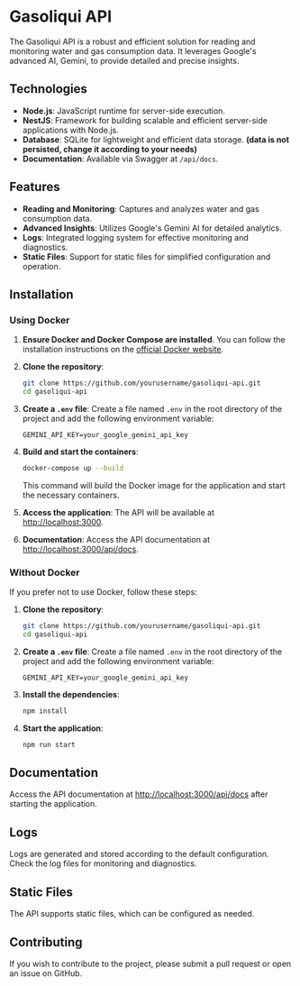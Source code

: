 # Gasoliqui API

The Gasoliqui API is a robust and efficient solution for reading and monitoring water and gas consumption data. It leverages Google's advanced AI, Gemini, to provide detailed and precise insights.

## Technologies

- **Node.js**: JavaScript runtime for server-side execution.
- **NestJS**: Framework for building scalable and efficient server-side applications with Node.js.
- **Database**: SQLite for lightweight and efficient data storage. **(data is not persisted, change it according to your needs)**
- **Documentation**: Available via Swagger at `/api/docs`.

## Features

- **Reading and Monitoring**: Captures and analyzes water and gas consumption data.
- **Advanced Insights**: Utilizes Google's Gemini AI for detailed analytics.
- **Logs**: Integrated logging system for effective monitoring and diagnostics.
- **Static Files**: Support for static files for simplified configuration and operation.

## Installation

### Using Docker

1. **Ensure Docker and Docker Compose are installed**. You can follow the installation instructions on the [official Docker website](https://docs.docker.com/get-docker/).

2. **Clone the repository**:
    ```bash
    git clone https://github.com/yourusername/gasoliqui-api.git
    cd gasoliqui-api
    ```

3. **Create a `.env` file**:
    Create a file named `.env` in the root directory of the project and add the following environment variable:
    ```env
    GEMINI_API_KEY=your_google_gemini_api_key
    ```

4. **Build and start the containers**:
    ```bash
    docker-compose up --build
    ```

    This command will build the Docker image for the application and start the necessary containers.

5. **Access the application**:
    The API will be available at [http://localhost:3000](http://localhost:3000).

6. **Documentation**:
    Access the API documentation at [http://localhost:3000/api/docs](http://localhost:3000/api/docs).

### Without Docker

If you prefer not to use Docker, follow these steps:

1. **Clone the repository**:
    ```bash
    git clone https://github.com/yourusername/gasoliqui-api.git
    cd gasoliqui-api
    ```

2. **Create a `.env` file**:
    Create a file named `.env` in the root directory of the project and add the following environment variable:
    ```env
    GEMINI_API_KEY=your_google_gemini_api_key
    ```

3. **Install the dependencies**:
    ```bash
    npm install
    ```

4. **Start the application**:
    ```bash
    npm run start
    ```

## Documentation

Access the API documentation at [http://localhost:3000/api/docs](http://localhost:3000/api/docs) after starting the application.

## Logs

Logs are generated and stored according to the default configuration. Check the log files for monitoring and diagnostics.

## Static Files

The API supports static files, which can be configured as needed.

## Contributing

If you wish to contribute to the project, please submit a pull request or open an issue on GitHub.
